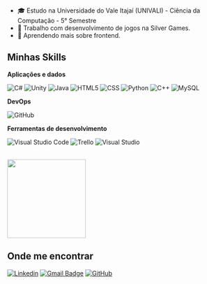 - 🎓 Estudo na Universidade do Vale Itajaí (UNIVALI) - Ciência da Computação - 5° Semestre 
- 💼 Trabalho com desenvolvimento de jogos na Silver Games. 
- 🌱 Aprendendo mais sobre frontend.

## Minhas Skills

**Aplicações e dados**

![C#](https://img.shields.io/badge/-C%23-333333?style=flat&logo=csharp&logoColor=239120) 
![Unity](https://img.shields.io/badge/-Unity-333333?style=flat&logo=unity&logoColor=FFFFFF)
![Java](https://img.shields.io/badge/-Java-333333?style=flat&logo=Java&logoColor=007396)
![HTML5](https://img.shields.io/badge/-HTML5-333333?style=flat&logo=HTML5)
![CSS](https://img.shields.io/badge/-CSS-333333?style=flat&logo=CSS3&logoColor=1572B6)
![Python](https://img.shields.io/badge/-Python-333333?style=flat&logo=python&logoColor=3776AB) 
![C++](https://img.shields.io/badge/-C++-333333?style=flat&logo=C%2B%2B&logoColor=00599C)
![MySQL](https://img.shields.io/badge/-MySQL-333333?style=flat&logo=mysql)

**DevOps**

![GitHub](https://img.shields.io/badge/-GitHub-333333?style=flat&logo=github)

**Ferramentas de desenvolvimento**

![Visual Studio Code](https://img.shields.io/badge/-Visual%20Studio%20Code-333333?style=flat&logo=visual-studio-code&logoColor=007ACC)
![Trello](https://img.shields.io/badge/-Trello-333333?style=flat&logo=trello&logoColor=007ACC)
![Visual Studio](https://img.shields.io/badge/-Visual%20Studio-333333?style=flat&logo=visualstudio&logoColor=5C2D91)


<br/>

<a href="https://github.com/AnaBeaConceicao" title="Perfil da Ana">
  <img height="180em" src="https://github-readme-stats.vercel.app/api?username=AnaBeaConceicao&theme=dracula&show_icons=true" />
</a>

## Onde me encontrar

[![Linkedin](https://img.shields.io/badge/-AnaBeatrizdaConceicao-blue?style=flat-square&logo=Linkedin&logoColor=white&link=LINK-DO-SEU-LINKEDIN)](https://www.linkedin.com/in/ana-beatriz-da-conceicao-62a632277/)
[![Gmail Badge](https://img.shields.io/badge/-anabeatrizdaconceicao80@gmail.com-006bed?style=flat-square&logo=Gmail&logoColor=white&link=mailto:SEU-EMAIL)](anabeatrizdaconceicao80@gmail.com)
[![GitHub](https://img.shields.io/github/followers/AnaBeatrizConceicao?label=follow&style=social)](https://github.com/AnaBeaConceicao)
